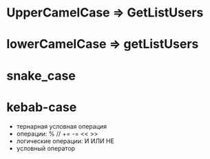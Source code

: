 
# UpperCamelCase => GetListUsers
# lowerCamelCase => getListUsers
# snake_case
# kebab-case


- тернарная условная операция 
- операции: % // += -= << >>  
- логические операции: И ИЛИ НЕ  
- условный оператор  
 
